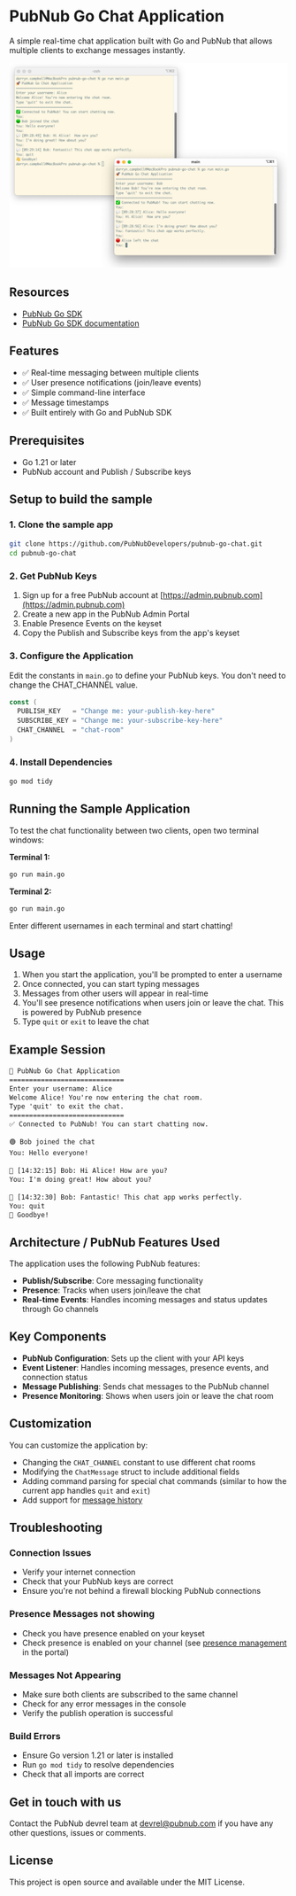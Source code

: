# PubNub Go Chat Application

A simple real-time chat application built with Go and PubNub that allows multiple clients to exchange messages instantly.

![Screenshot](./demo.png)

## Resources

- [PubNub Go SDK](https://github.com/pubnub/go)
- [PubNub Go SDK documentation](https://www.pubnub.com/docs/sdks/go)

## Features

- ✅ Real-time messaging between multiple clients
- ✅ User presence notifications (join/leave events)
- ✅ Simple command-line interface
- ✅ Message timestamps
- ✅ Built entirely with Go and PubNub SDK

## Prerequisites

- Go 1.21 or later
- PubNub account and Publish / Subscribe keys

## Setup to build the sample

### 1. Clone the sample app

```bash
git clone https://github.com/PubNubDevelopers/pubnub-go-chat.git
cd pubnub-go-chat
```

### 2. Get PubNub Keys

1. Sign up for a free PubNub account at [https://admin.pubnub.com](https://admin.pubnub.com)
2. Create a new app in the PubNub Admin Portal
3. Enable Presence Events on the keyset
4. Copy the Publish and Subscribe keys from the app's keyset


### 3. Configure the Application

Edit the constants in `main.go` to define your PubNub keys.  You don't need to change the CHAT_CHANNEL value.

```go
const (
  PUBLISH_KEY   = "Change me: your-publish-key-here"
  SUBSCRIBE_KEY = "Change me: your-subscribe-key-here"
  CHAT_CHANNEL  = "chat-room"
)
```

### 4. Install Dependencies

```bash
go mod tidy
```

## Running the Sample Application

To test the chat functionality between two clients, open two terminal windows:

**Terminal 1:**
```bash
go run main.go
```

**Terminal 2:**
```bash
go run main.go
```

Enter different usernames in each terminal and start chatting!

## Usage

1. When you start the application, you'll be prompted to enter a username
2. Once connected, you can start typing messages
3. Messages from other users will appear in real-time
4. You'll see presence notifications when users join or leave the chat.  This is powered by PubNub presence
5. Type `quit` or `exit` to leave the chat

## Example Session

```
🚀 PubNub Go Chat Application
=============================
Enter your username: Alice
Welcome Alice! You're now entering the chat room.
Type 'quit' to exit the chat.
=============================
✅ Connected to PubNub! You can start chatting now.

🟢 Bob joined the chat
You: Hello everyone!

💬 [14:32:15] Bob: Hi Alice! How are you?
You: I'm doing great! How about you?

💬 [14:32:30] Bob: Fantastic! This chat app works perfectly.
You: quit
👋 Goodbye!
```

## Architecture / PubNub Features Used

The application uses the following PubNub features:

- **Publish/Subscribe**: Core messaging functionality
- **Presence**: Tracks when users join/leave the chat
- **Real-time Events**: Handles incoming messages and status updates through Go channels

## Key Components

- **PubNub Configuration**: Sets up the client with your API keys
- **Event Listener**: Handles incoming messages, presence events, and connection status
- **Message Publishing**: Sends chat messages to the PubNub channel
- **Presence Monitoring**: Shows when users join or leave the chat room

## Customization

You can customize the application by:

- Changing the `CHAT_CHANNEL` constant to use different chat rooms
- Modifying the `ChatMessage` struct to include additional fields
- Adding command parsing for special chat commands (similar to how the current app handles `quit` and `exit`)
- Add support for [message history](https://www.pubnub.com/docs/sdks/go/api-reference/storage-and-playback)

## Troubleshooting

### Connection Issues
- Verify your internet connection
- Check that your PubNub keys are correct
- Ensure you're not behind a firewall blocking PubNub connections

### Presence Messages not showing
- Check you have presence enabled on your keyset
- Check presence is enabled on your channel (see [presence management](https://www.pubnub.com/docs/bizops-workspace/presence-management) in the portal)

### Messages Not Appearing
- Make sure both clients are subscribed to the same channel
- Check for any error messages in the console
- Verify the publish operation is successful

### Build Errors
- Ensure Go version 1.21 or later is installed
- Run `go mod tidy` to resolve dependencies
- Check that all imports are correct

## Get in touch with us

Contact the PubNub devrel team at [devrel@pubnub.com](mailto:devrel@pubnub.com) if you have any other questions, issues or comments.

## License

This project is open source and available under the MIT License. 